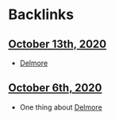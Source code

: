 
# Backlinks
## [October 13th, 2020](<October 13th, 2020.md>)
- [Delmore](<Delmore.md>)

## [October 6th, 2020](<October 6th, 2020.md>)
- One thing about [Delmore](<Delmore.md>)

